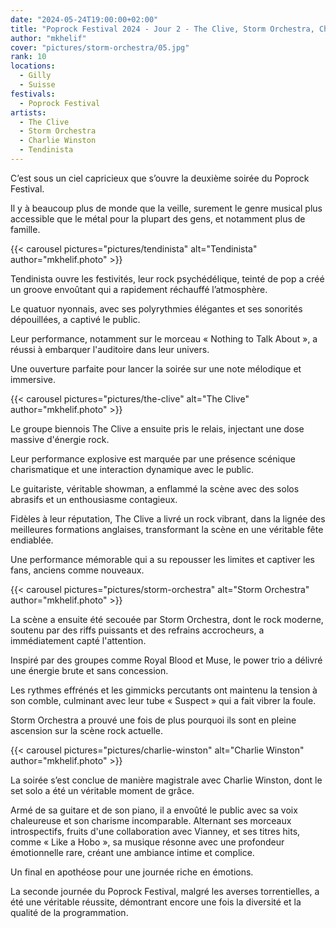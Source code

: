 ```yaml
---
date: "2024-05-24T19:00:00+02:00"
title: "Poprock Festival 2024 - Jour 2 - The Clive, Storm Orchestra, Charlie Winston (solo), Tendinista"
author: "mkhelif"
cover: "pictures/storm-orchestra/05.jpg"
rank: 10
locations:
  - Gilly
  - Suisse
festivals:
  - Poprock Festival
artists:
  - The Clive
  - Storm Orchestra
  - Charlie Winston
  - Tendinista
---
```


C’est sous un ciel capricieux que s’ouvre la deuxième soirée du Poprock Festival.

Il y à beaucoup plus de monde que la veille, surement le genre musical plus accessible que le métal pour la plupart des
gens, et notamment plus de famille.


{{< carousel pictures="pictures/tendinista" alt="Tendinista" author="mkhelif.photo" >}}

Tendinista ouvre les festivités, leur rock psychédélique, teinté de pop a créé un groove envoûtant qui a rapidement
réchauffé l’atmosphère.

Le quatuor nyonnais, avec ses polyrythmies élégantes et ses sonorités dépouillées, a captivé le public.

Leur performance, notamment sur le morceau « Nothing to Talk About », a réussi à embarquer l'auditoire dans leur
univers.

Une ouverture parfaite pour lancer la soirée sur une note mélodique et immersive.


{{< carousel pictures="pictures/the-clive" alt="The Clive" author="mkhelif.photo" >}}

Le groupe biennois The Clive a ensuite pris le relais, injectant une dose massive d'énergie rock.

Leur performance explosive est marquée par une présence scénique charismatique et une interaction dynamique avec le
public.

Le guitariste, véritable showman, a enflammé la scène avec des solos abrasifs et un enthousiasme contagieux.

Fidèles à leur réputation, The Clive a livré un rock vibrant, dans la lignée des meilleures formations anglaises,
transformant la scène en une véritable fête endiablée.

Une performance mémorable qui a su repousser les limites et captiver les fans, anciens comme nouveaux.


{{< carousel pictures="pictures/storm-orchestra" alt="Storm Orchestra" author="mkhelif.photo" >}}

La scène a ensuite été secouée par Storm Orchestra, dont le rock moderne, soutenu par des riffs puissants et des
refrains accrocheurs, a immédiatement capté l'attention.

Inspiré par des groupes comme Royal Blood et Muse, le power trio a délivré une énergie brute et sans concession.

Les rythmes effrénés et les gimmicks percutants ont maintenu la tension à son comble, culminant avec leur tube «
Suspect » qui a fait vibrer la foule.

Storm Orchestra a prouvé une fois de plus pourquoi ils sont en pleine ascension sur la scène rock actuelle.


{{< carousel pictures="pictures/charlie-winston" alt="Charlie Winston" author="mkhelif.photo" >}}

La soirée s’est conclue de manière magistrale avec Charlie Winston, dont le set solo a été un véritable moment de grâce.

Armé de sa guitare et de son piano, il a envoûté le public avec sa voix chaleureuse et son charisme incomparable.
Alternant ses morceaux introspectifs, fruits d'une collaboration avec Vianney, et ses titres hits, comme « Like a
Hobo », sa musique résonne avec une profondeur émotionnelle rare, créant une ambiance intime et complice.

Un final en apothéose pour une journée riche en émotions.

La seconde journée du Poprock Festival, malgré les averses torrentielles, a été une véritable réussite, démontrant
encore une fois la diversité et la qualité de la programmation.
